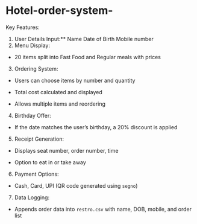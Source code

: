 # Hotel-order-system-
Key Features:

1.  User Details Input:**
    Name
    Date of Birth
    Mobile number
2.  Menu Display:
  - 20 items split into Fast Food and Regular meals with prices
 
3.  Ordering System:
  - Users can choose items by number and quantity
 
  - Total cost calculated and displayed
 
  - Allows multiple items and reordering
 

 
 
4.  Birthday Offer:
  - If the date matches the user’s birthday, a 20% discount is applied
5.  Receipt Generation:
  - Displays seat number, order number, time
 
  - Option to eat in or take away
 
6.  Payment Options:
  - Cash, Card, UPI (QR code generated using `segno`)

7.  Data Logging:
  - Appends order data into `restro.csv` with name, DOB, mobile, and order list
